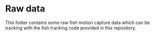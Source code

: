 # Raw data
This folder contains some raw fish motion capture data which can be tracking with the fish tracking code provided in this repository. 
